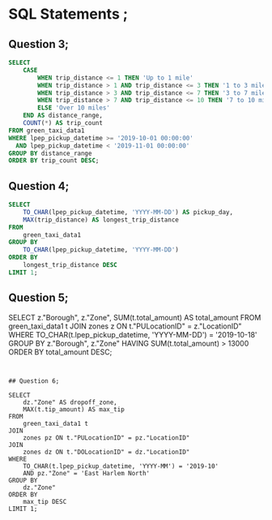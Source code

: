 # SQL Statements ;

## Question 3;

```sql
SELECT 
    CASE
        WHEN trip_distance <= 1 THEN 'Up to 1 mile'
        WHEN trip_distance > 1 AND trip_distance <= 3 THEN '1 to 3 miles'
        WHEN trip_distance > 3 AND trip_distance <= 7 THEN '3 to 7 miles'
        WHEN trip_distance > 7 AND trip_distance <= 10 THEN '7 to 10 miles'
        ELSE 'Over 10 miles'
    END AS distance_range,
    COUNT(*) AS trip_count
FROM green_taxi_data1
WHERE lpep_pickup_datetime >= '2019-10-01 00:00:00'
  AND lpep_pickup_datetime < '2019-11-01 00:00:00'
GROUP BY distance_range
ORDER BY trip_count DESC;
```

## Question 4;

```sql
SELECT 
    TO_CHAR(lpep_pickup_datetime, 'YYYY-MM-DD') AS pickup_day,
    MAX(trip_distance) AS longest_trip_distance
FROM 
    green_taxi_data1
GROUP BY 
    TO_CHAR(lpep_pickup_datetime, 'YYYY-MM-DD')
ORDER BY 
    longest_trip_distance DESC
LIMIT 1;
```

## Question 5;

SELECT 
    z."Borough", 
    z."Zone", 
    SUM(t.total_amount) AS total_amount
FROM 
    green_taxi_data1 t
JOIN 
    zones z ON t."PULocationID" = z."LocationID"
WHERE 
    TO_CHAR(t.lpep_pickup_datetime, 'YYYY-MM-DD') = '2019-10-18'
GROUP BY 
  z."Borough", 
  z."Zone"
HAVING 
    SUM(t.total_amount) > 13000
ORDER BY 
    total_amount DESC;
```


## Question 6;

SELECT 
    dz."Zone" AS dropoff_zone,
    MAX(t.tip_amount) AS max_tip
FROM 
    green_taxi_data1 t
JOIN 
    zones pz ON t."PULocationID" = pz."LocationID"
JOIN 
    zones dz ON t."DOLocationID" = dz."LocationID"
WHERE 
    TO_CHAR(t.lpep_pickup_datetime, 'YYYY-MM') = '2019-10'
    AND pz."Zone" = 'East Harlem North'
GROUP BY 
    dz."Zone"
ORDER BY 
    max_tip DESC
LIMIT 1;
```

